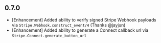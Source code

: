 ## 0.7.0 
- [Enhancement] Added ability to verify signed Stripe Webhook payloads via `Stripe.Webhook.construct_event/4` (Thanks @jayjun)
- [Enhancement] Added ability to generate a Connect callback url via `Stripe.Connect.generate_button_url`